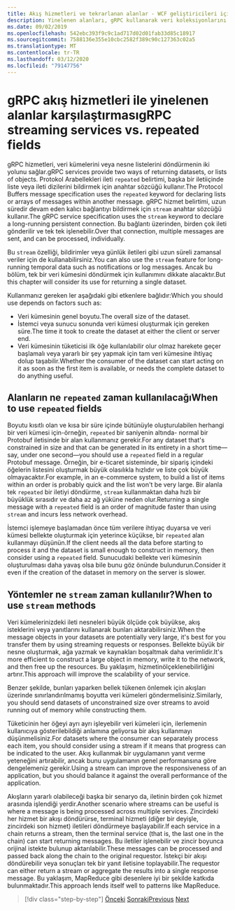 ```yaml
---
title: Akış hizmetleri ve tekrarlanan alanlar - WCF geliştiricileri için gRPC
description: Yinelenen alanları, gRPC kullanarak veri koleksiyonlarını geçirme yolları olarak akış hizmetleriyle karşılaştırın.
ms.date: 09/02/2019
ms.openlocfilehash: 542ebc393f9c9c1ad717d02d01fab33d85c18917
ms.sourcegitcommit: 7588136e355e10cbc2582f389c90c127363c02a5
ms.translationtype: MT
ms.contentlocale: tr-TR
ms.lasthandoff: 03/12/2020
ms.locfileid: "79147756"
---
```

# <a name="grpc-streaming-services-vs-repeated-fields"></a><span data-ttu-id="7dda7-103">gRPC akış hizmetleri ile yinelenen alanlar karşılaştırması</span><span class="sxs-lookup"><span data-stu-id="7dda7-103">gRPC streaming services vs. repeated fields</span></span>

<span data-ttu-id="7dda7-104">gRPC hizmetleri, veri kümelerini veya nesne listelerini döndürmenin iki yolunu sağlar.</span><span class="sxs-lookup"><span data-stu-id="7dda7-104">gRPC services provide two ways of returning datasets, or lists of objects.</span></span> <span data-ttu-id="7dda7-105">Protokol Arabellekleri ileti `repeated` belirtimi, başka bir iletiiçinde liste veya ileti dizilerini bildirmek için anahtar sözcüğü kullanır.</span><span class="sxs-lookup"><span data-stu-id="7dda7-105">The Protocol Buffers message specification uses the `repeated` keyword for declaring lists or arrays of messages within another message.</span></span> <span data-ttu-id="7dda7-106">gRPC hizmet belirtimi, uzun süredir devam eden kalıcı bağlantıyı bildirmek için `stream` anahtar sözcüğü kullanır.</span><span class="sxs-lookup"><span data-stu-id="7dda7-106">The gRPC service specification uses the `stream` keyword to declare a long-running persistent connection.</span></span> <span data-ttu-id="7dda7-107">Bu bağlantı üzerinden, birden çok ileti gönderilir ve tek tek işlenebilir.</span><span class="sxs-lookup"><span data-stu-id="7dda7-107">Over that connection, multiple messages are sent, and can be processed, individually.</span></span>

<span data-ttu-id="7dda7-108">Bu `stream` özelliği, bildirimler veya günlük iletileri gibi uzun süreli zamansal veriler için de kullanabilirsiniz.</span><span class="sxs-lookup"><span data-stu-id="7dda7-108">You can also use the `stream` feature for long-running temporal data such as notifications or log messages.</span></span> <span data-ttu-id="7dda7-109">Ancak bu bölüm, tek bir veri kümesini döndürmek için kullanımını dikkate alacaktır.</span><span class="sxs-lookup"><span data-stu-id="7dda7-109">But this chapter will consider its use for returning a single dataset.</span></span>

<span data-ttu-id="7dda7-110">Kullanmanız gereken ler aşağıdaki gibi etkenlere bağlıdır:</span><span class="sxs-lookup"><span data-stu-id="7dda7-110">Which you should use depends on factors such as:</span></span>

- <span data-ttu-id="7dda7-111">Veri kümesinin genel boyutu.</span><span class="sxs-lookup"><span data-stu-id="7dda7-111">The overall size of the dataset.</span></span>
- <span data-ttu-id="7dda7-112">İstemci veya sunucu sonunda veri kümesi oluşturmak için gereken süre.</span><span class="sxs-lookup"><span data-stu-id="7dda7-112">The time it took to create the dataset at either the client or server end.</span></span>
- <span data-ttu-id="7dda7-113">Veri kümesinin tüketicisi ilk öğe kullanılabilir olur olmaz harekete geçer başlamalı veya yararlı bir şey yapmak için tam veri kümesine ihtiyaç dolup taşabilir.</span><span class="sxs-lookup"><span data-stu-id="7dda7-113">Whether the consumer of the dataset can start acting on it as soon as the first item is available, or needs the complete dataset to do anything useful.</span></span>

## <a name="when-to-use-repeated-fields"></a><span data-ttu-id="7dda7-114">Alanların ne `repeated` zaman kullanılacağı</span><span class="sxs-lookup"><span data-stu-id="7dda7-114">When to use `repeated` fields</span></span>

<span data-ttu-id="7dda7-115">Boyutu kısıtlı olan ve kısa bir süre içinde bütünüyle oluşturulabilen herhangi bir veri kümesi için-örneğin, `repeated` bir saniyenin altında- normal bir Protobuf iletisinde bir alan kullanmanız gerekir.</span><span class="sxs-lookup"><span data-stu-id="7dda7-115">For any dataset that's constrained in size and that can be generated in its entirety in a short time—say, under one second—you should use a `repeated` field in a regular Protobuf message.</span></span> <span data-ttu-id="7dda7-116">Örneğin, bir e-ticaret sisteminde, bir sipariş içindeki öğelerin listesini oluşturmak büyük olasılıkla hızlıdır ve liste çok büyük olmayacaktır.</span><span class="sxs-lookup"><span data-stu-id="7dda7-116">For example, in an e-commerce system, to build a list of items within an order is probably quick and the list won't be very large.</span></span> <span data-ttu-id="7dda7-117">Bir alanla tek `repeated` bir iletiyi döndürme, `stream` kullanmaktan daha hızlı bir büyüklük sırasıdır ve daha az ağ yüküne neden olur.</span><span class="sxs-lookup"><span data-stu-id="7dda7-117">Returning a single message with a `repeated` field is an order of magnitude faster than using `stream` and incurs less network overhead.</span></span>

<span data-ttu-id="7dda7-118">İstemci işlemeye başlamadan önce tüm verilere ihtiyaç duyarsa ve veri kümesi bellekte oluşturmak için yeterince küçükse, bir `repeated` alan kullanmayı düşünün.</span><span class="sxs-lookup"><span data-stu-id="7dda7-118">If the client needs all the data before starting to process it and the dataset is small enough to construct in memory, then consider using a `repeated` field.</span></span> <span data-ttu-id="7dda7-119">Sunucudaki bellekte veri kümesinin oluşturulması daha yavaş olsa bile bunu göz önünde bulundurun.</span><span class="sxs-lookup"><span data-stu-id="7dda7-119">Consider it even if the creation of the dataset in memory on the server is slower.</span></span>

## <a name="when-to-use-stream-methods"></a><span data-ttu-id="7dda7-120">Yöntemler ne `stream` zaman kullanılır?</span><span class="sxs-lookup"><span data-stu-id="7dda7-120">When to use `stream` methods</span></span>

<span data-ttu-id="7dda7-121">Veri kümelerinizdeki ileti nesneleri büyük ölçüde çok büyükse, akış isteklerini veya yanıtlarını kullanarak bunları aktarabilirsiniz.</span><span class="sxs-lookup"><span data-stu-id="7dda7-121">When the message objects in your datasets are potentially very large, it's best for you transfer them by using streaming requests or responses.</span></span> <span data-ttu-id="7dda7-122">Bellekte büyük bir nesne oluşturmak, ağa yazmak ve kaynakları boşaltmak daha verimlidir.</span><span class="sxs-lookup"><span data-stu-id="7dda7-122">It's more efficient to construct a large object in memory, write it to the network, and then free up the resources.</span></span> <span data-ttu-id="7dda7-123">Bu yaklaşım, hizmetinölçeklenebilirliğini artırır.</span><span class="sxs-lookup"><span data-stu-id="7dda7-123">This approach will improve the scalability of your service.</span></span>

<span data-ttu-id="7dda7-124">Benzer şekilde, bunları yaparken bellek tükenen önlemek için akışları üzerinde sınırlandırılmamış boyutta veri kümeleri göndermelisiniz.</span><span class="sxs-lookup"><span data-stu-id="7dda7-124">Similarly, you should send datasets of unconstrained size over streams to avoid running out of memory while constructing them.</span></span>

<span data-ttu-id="7dda7-125">Tüketicinin her öğeyi ayrı ayrı işleyebilir veri kümeleri için, ilerlemenin kullanıcıya gösterilebildiği anlamına geliyorsa bir akış kullanmayı düşünmelisiniz.</span><span class="sxs-lookup"><span data-stu-id="7dda7-125">For datasets where the consumer can separately process each item, you should consider using a stream if it means that progress can be indicated to the user.</span></span> <span data-ttu-id="7dda7-126">Akış kullanmak bir uygulamanın yanıt verme yeteneğini artırabilir, ancak bunu uygulamanın genel performansına göre dengelemeniz gerekir.</span><span class="sxs-lookup"><span data-stu-id="7dda7-126">Using a stream can improve the responsiveness of an application, but you should balance it against the overall performance of the application.</span></span>

<span data-ttu-id="7dda7-127">Akışların yararlı olabileceği başka bir senaryo da, iletinin birden çok hizmet arasında işlendiği yerdir.</span><span class="sxs-lookup"><span data-stu-id="7dda7-127">Another scenario where streams can be useful is where a message is being processed across multiple services.</span></span> <span data-ttu-id="7dda7-128">Zincirdeki her hizmet bir akışı döndürürse, terminal hizmeti (diğer bir deyişle, zincirdeki son hizmet) iletileri döndürmeye başlayabilir.</span><span class="sxs-lookup"><span data-stu-id="7dda7-128">If each service in a chain returns a stream, then the terminal service (that is, the last one in the chain) can start returning messages.</span></span> <span data-ttu-id="7dda7-129">Bu iletiler işlenebilir ve zincir boyunca orijinal istekte bulunup aktarılabilir.</span><span class="sxs-lookup"><span data-stu-id="7dda7-129">These messages can be processed and passed back along the chain to the original requestor.</span></span> <span data-ttu-id="7dda7-130">İstekçi bir akışı döndürebilir veya sonuçları tek bir yanıt iletisine toplayabilir.</span><span class="sxs-lookup"><span data-stu-id="7dda7-130">The requestor can either return a stream or aggregate the results into a single response message.</span></span> <span data-ttu-id="7dda7-131">Bu yaklaşım, MapReduce gibi desenlere iyi bir şekilde katkıda bulunmaktadır.</span><span class="sxs-lookup"><span data-stu-id="7dda7-131">This approach lends itself well to patterns like MapReduce.</span></span>

>[!div class="step-by-step"]
><span data-ttu-id="7dda7-132">[Önceki](migrate-duplex-services.md)
>[Sonraki](client-libraries.md)</span><span class="sxs-lookup"><span data-stu-id="7dda7-132">[Previous](migrate-duplex-services.md)
[Next](client-libraries.md)</span></span>
